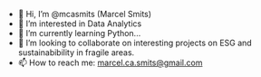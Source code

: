 - 👋 Hi, I’m @mcasmits (Marcel Smits)
- 👀 I’m interested in Data Analytics
- 🌱 I’m currently learning Python...
- 💞️ I’m looking to collaborate on interesting projects on ESG and sustainabibility in fragile areas.
- 📫 How to reach me: marcel.ca.smits@gmail.com

<!---
mcasmits/mcasmits is a ✨ special ✨ repository because its `README.md` (this file) appears on your GitHub profile.
You can click the Preview link to take a look at your changes.
--->

